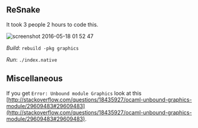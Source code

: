 ReSnake
----

It took 3 people 2 hours to code this.

![screenshot 2016-05-18 01 52 47](https://cloud.githubusercontent.com/assets/4534692/15352935/7560e4a0-1c9b-11e6-90b9-54645a67b670.png)

_Build_: `rebuild -pkg graphics`

_Run_: `./index.native`

## Miscellaneous
If you get `Error: Unbound module Graphics` look at this [http://stackoverflow.com/questions/18435927/ocaml-unbound-graphics-module/29609483#29609483](http://stackoverflow.com/questions/18435927/ocaml-unbound-graphics-module/29609483#29609483).
